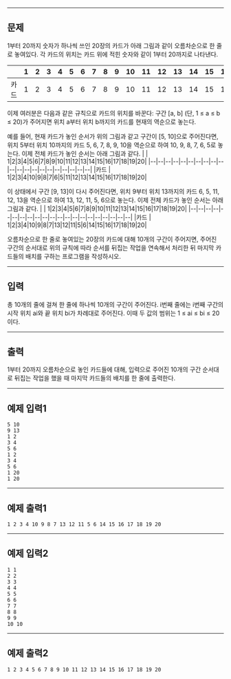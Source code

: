 

--- 
## 문제

1부터 20까지 숫자가 하나씩 쓰인 20장의 카드가 아래 그림과 같이 오름차순으로 한 줄로 놓여있다. 각 카드의 위치는 카드 위에 적힌 숫자와 같이 1부터 20까지로 나타낸다. 


| | 1|2|3|4|5|6|7|8|9|10|11|12|13|14|15|16|17|18|19|20|
|--|--|--|--|--|--|--|--|--|--|--|--|--|--|--|--|--|--|--|--|--|
|카드 | 1|2|3|4|5|6|7|8|9|10|11|12|13|14|15|16|17|18|19|20|
이제 여러분은 다음과 같은 규칙으로 카드의 위치를 바꾼다: 구간 [a, b] (단, 1 ≤ a ≤ b ≤ 20)가 주어지면 위치 a부터 위치 b까지의 카드를 현재의 역순으로 놓는다.

예를 들어, 현재 카드가 놓인 순서가 위의 그림과 같고 구간이 [5, 10]으로 주어진다면, 위치 5부터 위치 10까지의 카드 5, 6, 7, 8, 9, 10을 역순으로 하여 10, 9, 8, 7, 6, 5로 놓는다. 이제 전체 카드가 놓인 순서는 아래 그림과 같다.
| | 1|2|3|4|5|6|7|8|9|10|11|12|13|14|15|16|17|18|19|20|
|--|--|--|--|--|--|--|--|--|--|--|--|--|--|--|--|--|--|--|--|--|
|카드 | 1|2|3|4|10|9|8|7|6|5|11|12|13|14|15|16|17|18|19|20|

이 상태에서 구간 [9, 13]이 다시 주어진다면, 위치 9부터 위치 13까지의 카드 6, 5, 11, 12, 13을 역순으로 하여 13, 12, 11, 5, 6으로 놓는다. 이제 전체 카드가 놓인 순서는 아래 그림과 같다.
| | 1|2|3|4|5|6|7|8|9|10|11|12|13|14|15|16|17|18|19|20|
|--|--|--|--|--|--|--|--|--|--|--|--|--|--|--|--|--|--|--|--|--|
|카드 | 1|2|3|4|10|9|8|7|13|12|11|5|6|14|15|16|17|18|19|20|

오름차순으로 한 줄로 놓여있는 20장의 카드에 대해 10개의 구간이 주어지면, 주어진 구간의 순서대로 위의 규칙에 따라 순서를 뒤집는 작업을 연속해서 처리한 뒤 마지막 카드들의 배치를 구하는 프로그램을 작성하시오.




--- 
## 입력
총 10개의 줄에 걸쳐 한 줄에 하나씩 10개의 구간이 주어진다. i번째 줄에는 i번째 구간의 시작 위치 ai와 끝 위치 bi가 차례대로 주어진다. 이때 두 값의 범위는 1 ≤ ai ≤ bi ≤ 20이다.

--- 
## 출력
1부터 20까지 오름차순으로 놓인 카드들에 대해, 입력으로 주어진 10개의 구간 순서대로 뒤집는 작업을 했을 때 마지막 카드들의 배치를 한 줄에 출력한다. 

--- 
## 예제 입력1

```
5 10
9 13
1 2
3 4
5 6
1 2
3 4
5 6
1 20
1 20
```

--- 
## 예제 출력1
```
1 2 3 4 10 9 8 7 13 12 11 5 6 14 15 16 17 18 19 20
```

---
## 예제 입력2

```
1 1
2 2
3 3
4 4
5 5
6 6
7 7
8 8
9 9
10 10

```

---
## 예제 출력2

```
1 2 3 4 5 6 7 8 9 10 11 12 13 14 15 16 17 18 19 20

```
